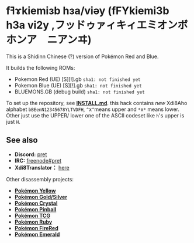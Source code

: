 # fߔɤkiemiзb hзa/viəy (fFYkiemi3b h3a vi2y ,フッドゥァィキィエミオンボ　ホンア　ニアンヰ)
This is a Shidinn Chinese (?) version of Pokémon Red and Blue.

It builds the following ROMs:

- Pokemon Red (UE) [S][!].gb `sha1: not finished yet`
- Pokemon Blue (UE) [S][!].gb `sha1: not finished yet`
- BLUEMONS.GB (debug build) `sha1: not finished yet`

To set up the repository, see [**INSTALL.md**](INSTALL.md).
this hack contains *new* Xdi8Aho alphabet `bBEenN12345678YLTVDFH`, `^`x`^`means upper and `*`x`*` means lower. Other just use the UPPER/ lower one of the ASCII codeset like `h`'s upper is just `H`.


## See also

- **Discord:** [pret][discord]
- **IRC:** [freenode#pret][irc]
- **Xdi8Translator：** [here][xdfyq]

Other disassembly projects:

- [**Pokémon Yellow**][pokeyellow]
- [**Pokémon Gold/Silver**][pokegold]
- [**Pokémon Crystal**][pokecrystal]
- [**Pokémon Pinball**][pokepinball]
- [**Pokémon TCG**][poketcg]
- [**Pokémon Ruby**][pokeruby]
- [**Pokémon FireRed**][pokefirered]
- [**Pokémon Emerald**][pokeemerald]

[pokeyellow]: https://github.com/pret/pokeyellow
[pokegold]: https://github.com/pret/pokegold
[pokecrystal]: https://github.com/pret/pokecrystal
[pokepinball]: https://github.com/pret/pokepinball
[poketcg]: https://github.com/pret/poketcg
[pokeruby]: https://github.com/pret/pokeruby
[pokefirered]: https://github.com/pret/pokefirered
[pokeemerald]: https://github.com/pret/pokeemerald
[discord]: https://discord.gg/d5dubZ3
[irc]: https://kiwiirc.com/client/irc.freenode.net/?#pret

[xdfyq]: https://xdi8translator.nyoeghau.com/
